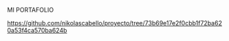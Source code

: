 MI PORTAFOLIO

https://github.com/nikolascabello/proyecto/tree/73b69e17e2f0cbb1f72ba620a53f4ca570ba624b


